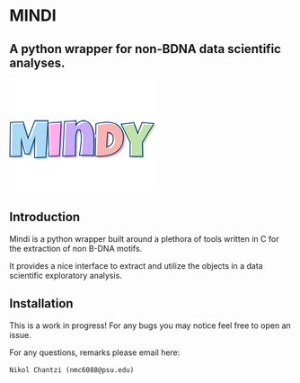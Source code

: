 # MINDI

## A python wrapper for non-BDNA data scientific analyses.

![MINDI](images/Mindy.png)

## Introduction

Mindi is a python wrapper built around a plethora of tools written in C for the extraction of non B-DNA motifs.

It provides a nice interface to extract and utilize the objects in a data scientific exploratory analysis.


## Installation




This is a work in progress! For any bugs you may notice feel free to open an issue.

For any questions, remarks please email here:

```
Nikol Chantzi (nmc6088@psu.edu)
```

